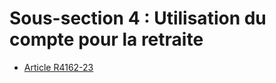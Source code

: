 # Sous-section 4 : Utilisation du compte pour la retraite&#13;


* [Article R4162-23](./LEGIARTI000029560070.md)
